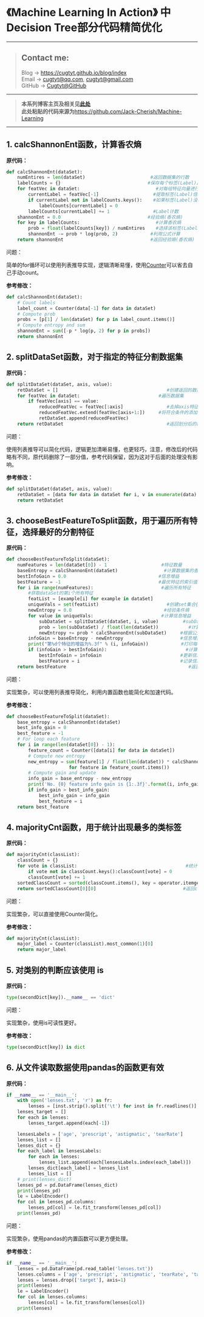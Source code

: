 # 《Machine Learning In Action》 中Decision Tree部分代码精简优化

---
> ## Contact me:
> Blog -> <https://cugtyt.github.io/blog/index>  
> Email -> <cugtyt@qq.com>, <cugtyt@gmail.com>  
> GitHub -> [Cugtyt@GitHub](https://github.com/Cugtyt)

---

> **本系列博客主页及相关见**[**此处**](https://cugtyt.github.io/blog/ml-in-action/index)  
> **此处粘贴的代码来源为**<https://github.com/Jack-Cherish/Machine-Learning>

---


## 1. calcShannonEnt函数，计算香农熵

**原代码：**

``` python
def calcShannonEnt(dataSet):
    numEntires = len(dataSet)                        #返回数据集的行数
    labelCounts = {}                                #保存每个标签(Label)出现次数的字典
    for featVec in dataSet:                            #对每组特征向量进行统计
        currentLabel = featVec[-1]                    #提取标签(Label)信息
        if currentLabel not in labelCounts.keys():    #如果标签(Label)没有放入统计次数的字典,添加进去
            labelCounts[currentLabel] = 0
        labelCounts[currentLabel] += 1                #Label计数
    shannonEnt = 0.0                                #经验熵(香农熵)
    for key in labelCounts:                            #计算香农熵
        prob = float(labelCounts[key]) / numEntires    #选择该标签(Label)的概率
        shannonEnt -= prob * log(prob, 2)            #利用公式计算
    return shannonEnt                                #返回经验熵(香农熵)
```

问题：  

简单的for循环可以使用列表推导实现，逻辑清晰易懂，使用[Counter](https://docs.python.org/3.6/library/collections.html#counter-objects)可以省去自己手动count。

**参考修改：**

``` python
def calcShannonEnt(dataSet):
    # Count labels
    label_count = Counter(data[-1] for data in dataSet)
    # Compute prob
    probs = [p[1] / len(dataSet) for p in label_count.items()]
    # Compute entropy and sum
    shannonEnt = sum([-p * log(p, 2) for p in probs])
    return shannonEnt
```

## 2. splitDataSet函数，对于指定的特征分割数据集

**原代码：**

``` python
def splitDataSet(dataSet, axis, value):       
    retDataSet = []                                        #创建返回的数据集列表
    for featVec in dataSet:                             #遍历数据集
        if featVec[axis] == value:
            reducedFeatVec = featVec[:axis]                #去掉axis特征
            reducedFeatVec.extend(featVec[axis+1:])     #将符合条件的添加到返回的数据集
            retDataSet.append(reducedFeatVec)
    return retDataSet                                      #返回划分后的数据集
```

问题：  

使用列表推导可以简化代码，逻辑更加清晰易懂，也更轻巧，注意，修改后的代码略有不同，原代码删除了一部分值，参考代码保留，因为这对于后面的处理没有影响。

**参考修改：**

``` python
def splitDataSet(dataSet, axis, value):
    retDataSet = [data for data in dataSet for i, v in enumerate(data) if i == axis and v == value]
    return retDataSet              
```               


## 3. chooseBestFeatureToSplit函数，用于遍历所有特征，选择最好的分割特征

**原代码：**

``` python
def chooseBestFeatureToSplit(dataSet):
    numFeatures = len(dataSet[0]) - 1                    #特征数量
    baseEntropy = calcShannonEnt(dataSet)                 #计算数据集的香农熵
    bestInfoGain = 0.0                                  #信息增益
    bestFeature = -1                                    #最优特征的索引值
    for i in range(numFeatures):                         #遍历所有特征
        #获取dataSet的第i个所有特征
        featList = [example[i] for example in dataSet]
        uniqueVals = set(featList)                         #创建set集合{},元素不可重复
        newEntropy = 0.0                                  #经验条件熵
        for value in uniqueVals:                         #计算信息增益
            subDataSet = splitDataSet(dataSet, i, value)         #subDataSet划分后的子集
            prob = len(subDataSet) / float(len(dataSet))           #计算子集的概率
            newEntropy += prob * calcShannonEnt(subDataSet)     #根据公式计算经验条件熵
        infoGain = baseEntropy - newEntropy                     #信息增益
        print("第%d个特征的增益为%.3f" % (i, infoGain))            #打印每个特征的信息增益
        if (infoGain > bestInfoGain):                             #计算信息增益
            bestInfoGain = infoGain                             #更新信息增益，找到最大的信息增益
            bestFeature = i                                     #记录信息增益最大的特征的索引值
    return bestFeature                                             #返回信息增益最大的特征的
```

问题：  

实现繁杂，可以使用列表推导简化，利用内置函数也能简化和加速代码。

**参考修改：**

``` python
def chooseBestFeatureToSplit(dataSet):
    base_entropy = calcShannonEnt(dataSet)
    best_info_gain = 0
    best_feature = -1
    # For loop each feature
    for i in range(len(dataSet[0]) - 1):
        feature_count = Counter([data[i] for data in dataSet])
        # Compute new entropy
        new_entropy = sum(feature[1] / float(len(dataSet)) * calcShannonEnt(splitDataSet(dataSet, i, feature[0])) \
                       for feature in feature_count.items())
        # Compute gain and update
        info_gain = base_entropy - new_entropy
        print('No. {0} feature info gain is {1:.3f}'.format(i, info_gain))
        if info_gain > best_info_gain:
            best_info_gain = info_gain
            best_feature = i
    return best_feature
```


## 4. majorityCnt函数，用于统计出现最多的类标签

**原代码：**

``` python
def majorityCnt(classList):
    classCount = {}
    for vote in classList:                                        #统计classList中每个元素出现的次数
        if vote not in classCount.keys():classCount[vote] = 0   
        classCount[vote] += 1
    sortedClassCount = sorted(classCount.items(), key = operator.itemgetter(1), reverse = True)        #根据字典的值降序排序
    return sortedClassCount[0][0]                                #返回classList中出现次数最多的元素
```

问题：  

实现繁杂，可以直接使用Counter简化。

**参考修改：**

``` python
def majorityCnt(classList):
    major_label = Counter(classList).most_common(1)[0]
    return major_label
```

## 5. 对类别的判断应该使用 is

**原代码：**

``` python
type(secondDict[key]).__name__ == 'dict'
```

问题：  

实现繁杂，使用is可读性更好。

**参考修改：**

``` python
type(secondDict[key]) is dict
```

## 6. 从文件读取数据使用pandas的函数更有效

**原代码：**

``` python
if __name__ == '__main__':
    with open('lenses.txt', 'r') as fr:                                        #加载文件
        lenses = [inst.strip().split('\t') for inst in fr.readlines()]        #处理文件
    lenses_target = []                                                        #提取每组数据的类别，保存在列表里
    for each in lenses:
        lenses_target.append(each[-1])

    lensesLabels = ['age', 'prescript', 'astigmatic', 'tearRate']            #特征标签       
    lenses_list = []                                                        #保存lenses数据的临时列表
    lenses_dict = {}                                                        #保存lenses数据的字典，用于生成pandas
    for each_label in lensesLabels:                                            #提取信息，生成字典
        for each in lenses:
            lenses_list.append(each[lensesLabels.index(each_label)])
        lenses_dict[each_label] = lenses_list
        lenses_list = []
    # print(lenses_dict)                                                        #打印字典信息
    lenses_pd = pd.DataFrame(lenses_dict)                                    #生成pandas.DataFrame
    print(lenses_pd)                                                        #打印pandas.DataFrame
    le = LabelEncoder()                                                        #创建LabelEncoder()对象，用于序列化            
    for col in lenses_pd.columns:                                            #为每一列序列化
        lenses_pd[col] = le.fit_transform(lenses_pd[col])
    print(lenses_pd)
```

问题：  

实现繁杂，使用pandas的内置函数可以更方便处理。

**参考修改：**

``` python
if __name__ == '__main__':
    lenses = pd.DataFrame(pd.read_table('lenses.txt'))
    lenses.columns = ['age', 'prescript', 'astigmatic', 'tearRate', 'target']
    lenses = lenses.drop(['target'], axis=1)
    print(lenses) 
    le = LabelEncoder()
    for col in lenses.columns:
        lenses[col] = le.fit_transform(lenses[col])
    print(lenses)
```